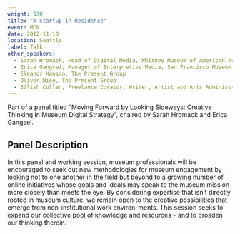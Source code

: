 ```yaml
---
weight: 930
title: "A Startup-in-Residence"
event: MCN
date: 2012-11-10
location: Seattle
label: Talk
other_speakers:
  - Sarah Hromack, Head of Digital Media, Whitney Museum of American Art
  - Erica Gangsei, Manager of Interpretive Media, San Francisco Museum of Modern Art 
  - Eleanor Hanson, The Present Group
  - Oliver Wise, The Present Group
  - Eilish Cullen, Freelance Curator, Writer, Artist and Arts Administrator
---
```


Part of a panel titled “Moving Forward by Looking Sideways: Creative Thinking in Museum Digital Strategy”, chaired by Sarah Hromack and Erica Gangsei.

## Panel Description

In this panel and working session, museum  professionals will be encouraged to seek out new methodologies for museum engagement by  looking not to one another in the field but beyond  to a growing number of online initiatives whose goals and ideals may speak to the museum mission more closely than meets the eye. By considering expertise that isn’t directly rooted in museum culture, we remain open to the creative possibilities that emerge from non-institutional work environ-ments. This session seeks to expand our collective pool of knowledge and resources – and to broaden our thinking therein.